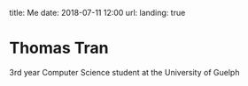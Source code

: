title: Me
date: 2018-07-11 12:00
url:
landing: true

<h1 class="u-lead">Thomas Tran</h1>

3rd year Computer Science student at the University of Guelph

